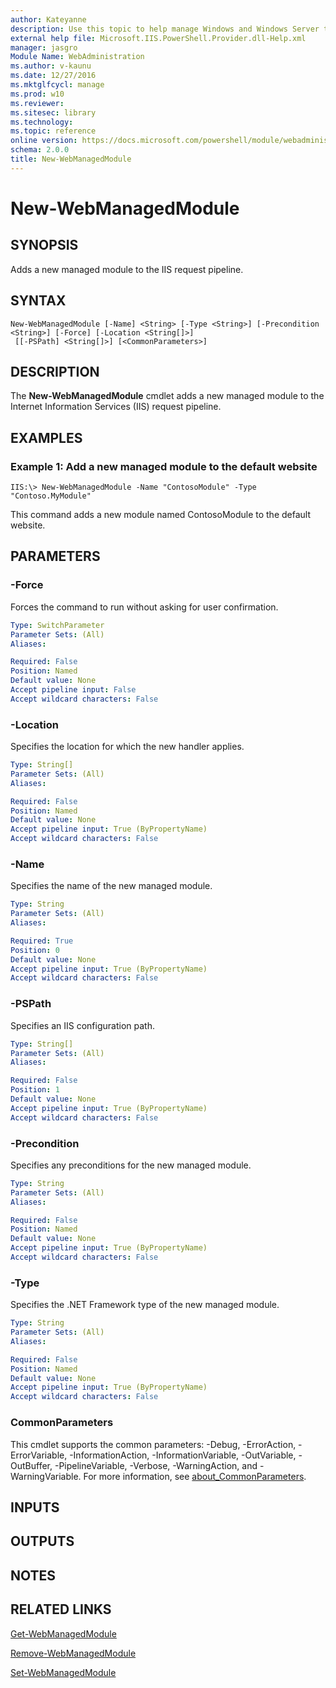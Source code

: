 ```yaml
---
author: Kateyanne
description: Use this topic to help manage Windows and Windows Server technologies with Windows PowerShell.
external help file: Microsoft.IIS.PowerShell.Provider.dll-Help.xml
manager: jasgro
Module Name: WebAdministration
ms.author: v-kaunu
ms.date: 12/27/2016
ms.mktglfcycl: manage
ms.prod: w10
ms.reviewer: 
ms.sitesec: library
ms.technology: 
ms.topic: reference
online version: https://docs.microsoft.com/powershell/module/webadministration/new-webmanagedmodule?view=windowsserver2022-ps&wt.mc_id=ps-gethelp
schema: 2.0.0
title: New-WebManagedModule
---
```


# New-WebManagedModule

## SYNOPSIS
Adds a new managed module to the IIS request pipeline.

## SYNTAX

```
New-WebManagedModule [-Name] <String> [-Type <String>] [-Precondition <String>] [-Force] [-Location <String[]>]
 [[-PSPath] <String[]>] [<CommonParameters>]
```

## DESCRIPTION
The **New-WebManagedModule** cmdlet adds a new managed module to the Internet Information Services (IIS) request pipeline.

## EXAMPLES

### Example 1: Add a new managed module to the default website
```
IIS:\> New-WebManagedModule -Name "ContosoModule" -Type "Contoso.MyModule"
```

This command adds a new module named ContosoModule to the default website.

## PARAMETERS

### -Force
Forces the command to run without asking for user confirmation.

```yaml
Type: SwitchParameter
Parameter Sets: (All)
Aliases: 

Required: False
Position: Named
Default value: None
Accept pipeline input: False
Accept wildcard characters: False
```

### -Location
Specifies the location for which the new handler applies.

```yaml
Type: String[]
Parameter Sets: (All)
Aliases: 

Required: False
Position: Named
Default value: None
Accept pipeline input: True (ByPropertyName)
Accept wildcard characters: False
```

### -Name
Specifies the name of the new managed module.

```yaml
Type: String
Parameter Sets: (All)
Aliases: 

Required: True
Position: 0
Default value: None
Accept pipeline input: True (ByPropertyName)
Accept wildcard characters: False
```

### -PSPath
Specifies an IIS configuration path.

```yaml
Type: String[]
Parameter Sets: (All)
Aliases: 

Required: False
Position: 1
Default value: None
Accept pipeline input: True (ByPropertyName)
Accept wildcard characters: False
```

### -Precondition
Specifies any preconditions for the new managed module.

```yaml
Type: String
Parameter Sets: (All)
Aliases: 

Required: False
Position: Named
Default value: None
Accept pipeline input: True (ByPropertyName)
Accept wildcard characters: False
```

### -Type
Specifies the .NET Framework type of the new managed module.

```yaml
Type: String
Parameter Sets: (All)
Aliases: 

Required: False
Position: Named
Default value: None
Accept pipeline input: True (ByPropertyName)
Accept wildcard characters: False
```

### CommonParameters
This cmdlet supports the common parameters: -Debug, -ErrorAction, -ErrorVariable, -InformationAction, -InformationVariable, -OutVariable, -OutBuffer, -PipelineVariable, -Verbose, -WarningAction, and -WarningVariable. For more information, see [about_CommonParameters](https://go.microsoft.com/fwlink/?LinkID=113216).

## INPUTS

## OUTPUTS

## NOTES

## RELATED LINKS

[Get-WebManagedModule](./Get-WebManagedModule.md)

[Remove-WebManagedModule](./Remove-WebManagedModule.md)

[Set-WebManagedModule](./Set-WebManagedModule.md)

